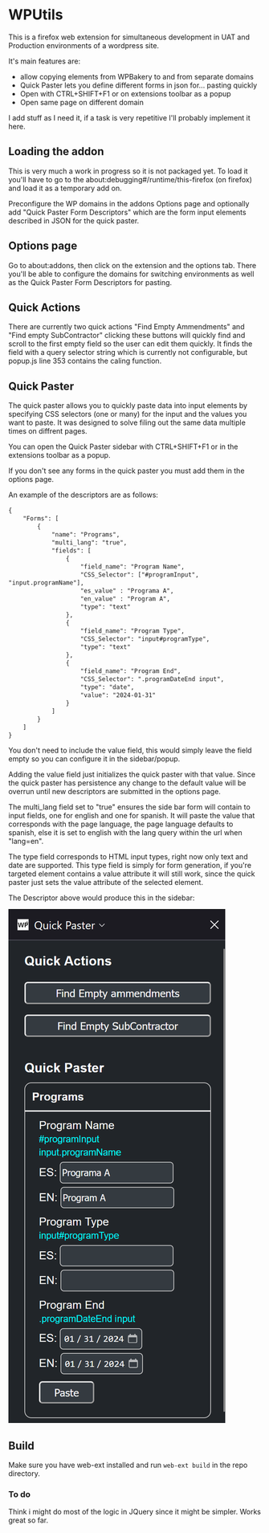 # WPUtils
This is a firefox web extension for simultaneous development in UAT and Production environments of a wordpress site.  

It's main features are:
* allow copying elements from WPBakery to and from separate domains
* Quick Paster lets you define different forms in json for... pasting quickly
* Open with CTRL+SHIFT+F1 or on extensions toolbar as a popup
* Open same page on different domain

I add stuff as I need it, if a task is very repetitive I'll probably implement it here.

## Loading the addon
This is very much a work in progress so it is not packaged yet. To load it you'll have to go to the about:debugging#/runtime/this-firefox (on firefox) and load it as a temporary add on.

Preconfigure the WP domains in the addons Options page and optionally add "Quick Paster Form Descriptors" which are the form input elements described in JSON for the quick paster.

## Options page

Go to about:addons, then click on the extension and the options tab. There you'll be able to configure the domains for switching environments as well as the Quick Paster Form Descriptors for pasting.

## Quick Actions

There are currently two quick actions "Find Empty Ammendments" and "Find empty SubContractor" clicking these buttons will quickly find and scroll to the first empty field so the user can edit them quickly. It finds the field with a query selector string which is currently not configurable, but popup.js line 353 contains the caling function.

## Quick Paster

The quick paster allows you to quickly paste data into input elements by specifying CSS selectors (one or many) for the input and the values you want to paste. It was designed to solve filing out the same data multiple times on diffrent pages. 

You can open the Quick Paster sidebar with CTRL+SHIFT+F1 or in the extensions toolbar as a popup.

If you don't see any forms in the quick paster you must add them in the options page.

An example of the descriptors are as follows:
```
{
	"Forms": [
	    {
	        "name": "Programs",
	        "multi_lang": "true",
	        "fields": [
	            {
	                "field_name": "Program Name",
	                "CSS_Selector": ["#programInput", "input.programName"],
	                "es_value" : "Programa A",
	                "en_value" : "Program A",
	                "type": "text"
	            },
	            {
	                "field_name": "Program Type",
	                "CSS_Selector": "input#programType",
	                "type": "text"
	            },
	            {
	                "field_name": "Program End",
	                "CSS_Selector": ".programDateEnd input",
	                "type": "date",
	                "value": "2024-01-31"
	            }
	        ]
	    }
	]
}
```

You don't need to include the value field, this would simply leave the field empty so you can configure it in the sidebar/popup.

Adding the value field just initializes the quick paster with that value. Since the quick paster has persistence any change to the default value will be overrun until new descriptors are submitted in the options page.

The multi_lang field set to "true" ensures the side bar form will contain to input fields, one for english and one for spanish. It will paste the value that corresponds with the page language, the page language defaults to spanish, else it is set to english with the lang query within the url when "lang=en".

The type field corresponds to HTML input types, right now only text and date are supported. This type field is simply for form generation, if you're targeted element contains a value attribute it will still work, since the quick paster just sets the value attribute of the selected element.

The Descriptor above would produce this in the sidebar:

![Quick Paster Example](./quickpasterexample.png "Quick Paster Example")

## Build

Make sure you have web-ext installed and run ``` web-ext build ``` in the repo directory.

### To do

Think i might do most of the logic in JQuery since it might be simpler. Works great so far. 